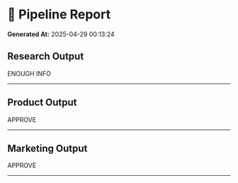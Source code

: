 # 📝 Pipeline Report

**Generated At:** 2025-04-29 00:13:24

## Research Output

ENOUGH INFO


---

## Product Output

APPROVE


---

## Marketing Output

APPROVE


---

